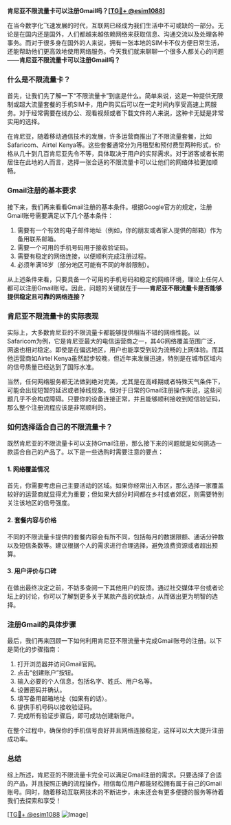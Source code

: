 **肯尼亚不限流量卡可以注册Gmail吗？[[TG💪+ @esim1088](https://t.me/s/esim1088)]**

在当今数字化飞速发展的时代，互联网已经成为我们生活中不可或缺的一部分。无论是在国内还是国外，人们都越来越依赖网络来获取信息、沟通交流以及处理各种事务。而对于很多身在国外的人来说，拥有一张本地的SIM卡不仅方便日常生活，还能帮助他们更高效地使用网络服务。今天我们就来聊聊一个很多人都关心的问题——**肯尼亚不限流量卡可以注册Gmail吗？**

### **什么是不限流量卡？**
首先，让我们先了解一下“不限流量卡”到底是什么。简单来说，这是一种提供无限制或超大流量套餐的手机SIM卡，用户购买后可以在一定时间内享受高速上网服务。对于经常需要在线办公、观看视频或者下载文件的人来说，这种卡无疑是非常实用的选择。

在肯尼亚，随着移动通信技术的发展，许多运营商推出了不限流量套餐，比如Safaricom、Airtel Kenya等。这些套餐通常分为月租型和预付费型两种形式，价格从几十到几百肯尼亚先令不等，具体取决于用户的实际需求。对于游客或者长期居住在此地的人而言，选择一张合适的不限流量卡可以让他们的网络体验更加顺畅。

### **Gmail注册的基本要求**
接下来，我们再来看看Gmail注册的基本条件。根据Google官方的规定，注册Gmail账号需要满足以下几个基本条件：
1. 需要有一个有效的电子邮件地址（例如，你的朋友或者家人提供的邮箱）作为备用联系邮箱。
2. 需要一个可用的手机号码用于接收验证码。
3. 需要有稳定的网络连接，以便顺利完成注册过程。
4. 必须年满16岁（部分地区可能有不同的年龄限制）。

从上述条件来看，只要具备一个可用的手机号码和稳定的网络环境，理论上任何人都可以注册Gmail账号。因此，问题的关键就在于——**肯尼亚不限流量卡是否能够提供稳定且可靠的网络连接？**

### **肯尼亚不限流量卡的实际表现**
实际上，大多数肯尼亚的不限流量卡都能够提供相当不错的网络性能。以Safaricom为例，它是肯尼亚最大的电信运营商之一，其4G网络覆盖范围广泛，网速也相对稳定。即使是在偏远地区，用户也能享受到较为流畅的上网体验。而其他运营商如Airtel Kenya虽然起步较晚，但近年来发展迅速，特别是在城市区域内的信号质量已经达到了国际水准。

当然，任何网络服务都无法做到绝对完美，尤其是在高峰期或者特殊天气条件下，可能会出现短暂的延迟或者掉线现象。但对于日常的Gmail注册操作来说，这些问题几乎不会构成障碍。只要你的设备连接正常，并且能够顺利接收到短信验证码，那么整个注册流程应该是非常顺利的。

### **如何选择适合自己的不限流量卡？**
既然肯尼亚的不限流量卡可以支持Gmail注册，那么接下来的问题就是如何挑选一款适合自己的产品了。以下是一些选购时需要注意的要点：

#### **1. 网络覆盖情况**
首先，你需要考虑自己主要活动的区域。如果你经常出入市区，那么选择一家覆盖较好的运营商就显得尤为重要；但如果大部分时间都在乡村或者郊区，则需要特别关注该地区的信号强度。

#### **2. 套餐内容与价格**
不同的不限流量卡提供的套餐内容会有所不同，包括每月的数据限额、通话分钟数以及短信条数等。建议根据个人的需求进行合理选择，避免浪费资源或者超出预算。

#### **3. 用户评价与口碑**
在做出最终决定之前，不妨多查阅一下其他用户的反馈。通过社交媒体平台或者论坛上的讨论，你可以了解到更多关于某款产品的优缺点，从而做出更为明智的选择。

### **注册Gmail的具体步骤**
最后，我们再来回顾一下如何利用肯尼亚不限流量卡完成Gmail账号的注册。以下是简化的步骤指南：

1. 打开浏览器并访问Gmail官网。
2. 点击“创建账户”按钮。
3. 输入必要的个人信息，包括名字、姓氏、用户名等。
4. 设置密码并确认。
5. 填写备用邮箱地址（如果有的话）。
6. 提供手机号码以接收验证码。
7. 完成所有验证步骤后，即可成功创建新账户。

在整个过程中，确保你的手机信号良好并且网络连接稳定，这样可以大大提升注册成功率。

### **总结**
综上所述，肯尼亚的不限流量卡完全可以满足Gmail注册的需求。只要选择了合适的产品，并且按照正确的流程操作，相信每位用户都能轻松拥有属于自己的Gmail账号。同时，随着移动互联网技术的不断进步，未来还会有更多便捷的服务等待着我们去探索和享受！

[[TG💪+ @esim1088](https://t.me/s/esim1088) ![Image](https://i.postimg.cc/4NQfJmqS/Snipaste-2025-05-13-00-14-12.png)]